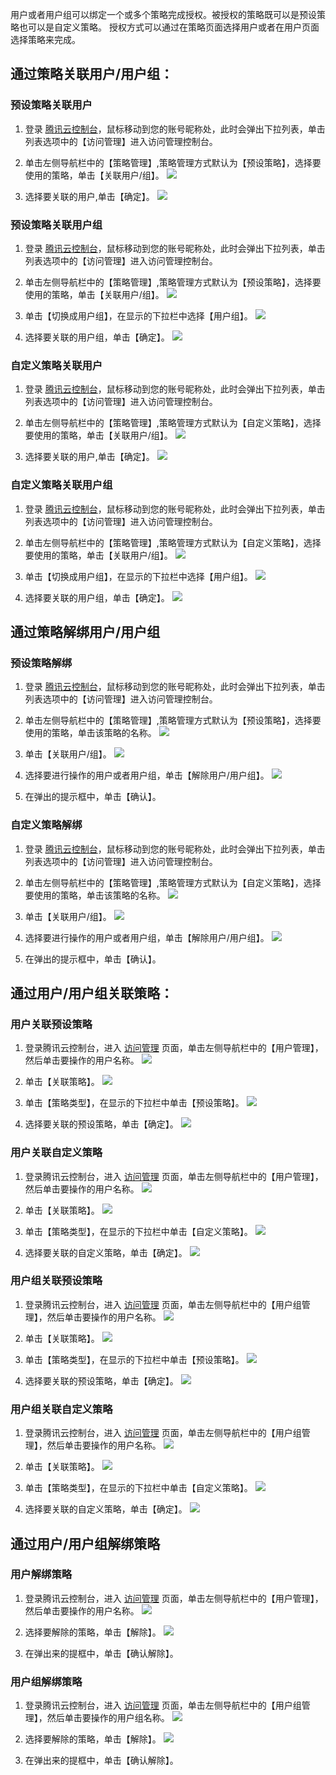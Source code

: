 用户或者用户组可以绑定一个或多个策略完成授权。被授权的策略既可以是预设策略也可以是自定义策略。
授权方式可以通过在策略页面选择用户或者在用户页面选择策略来完成。

## 通过策略关联用户/用户组： 

### 预设策略关联用户

1. 登录 [腾讯云控制台](https://console.cloud.tencent.com/)，鼠标移动到您的账号昵称处，此时会弹出下拉列表，单击列表选项中的【访问管理】进入访问管理控制台。

2. 单击左侧导航栏中的【策略管理】,策略管理方式默认为【预设策略】，选择要使用的策略，单击【关联用户/组】。
![](https://main.qcloudimg.com/raw/11d6bfc2892c51a2fe02f3f4daf8b8d5.png)

3. 选择要关联的用户,单击【确定】。
![](https://main.qcloudimg.com/raw/d63b8d698b6df828c6a134a5808515e9.png)

### 预设策略关联用户组

1. 登录 [腾讯云控制台](https://console.cloud.tencent.com/)，鼠标移动到您的账号昵称处，此时会弹出下拉列表，单击列表选项中的【访问管理】进入访问管理控制台。

2. 单击左侧导航栏中的【策略管理】,策略管理方式默认为【预设策略】，选择要使用的策略，单击【关联用户/组】。
![](https://main.qcloudimg.com/raw/a9884871acbea1056d717b1f575790a0.png)

3.  单击【切换成用户组】，在显示的下拉栏中选择【用户组】。
![](https://main.qcloudimg.com/raw/d4571eb489447cb02a6bd97f94f08581.png)

4. 选择要关联的用户组，单击【确定】。
![](https://main.qcloudimg.com/raw/9bf78fe1c3c8459564458b6bbc5335db.png)

### 自定义策略关联用户

1. 登录 [腾讯云控制台](https://console.cloud.tencent.com/)，鼠标移动到您的账号昵称处，此时会弹出下拉列表，单击列表选项中的【访问管理】进入访问管理控制台。

2. 单击左侧导航栏中的【策略管理】,策略管理方式默认为【自定义策略】，选择要使用的策略，单击【关联用户/组】。
![](https://main.qcloudimg.com/raw/03b2343a32d61a9cfe083311de2480ad.png)

3. 选择要关联的用户,单击【确定】。
![](https://main.qcloudimg.com/raw/31285c5f734aa05123a2615fbe6df207.png)

### 自定义策略关联用户组

1. 登录 [腾讯云控制台](https://console.cloud.tencent.com/)，鼠标移动到您的账号昵称处，此时会弹出下拉列表，单击列表选项中的【访问管理】进入访问管理控制台。

2. 单击左侧导航栏中的【策略管理】,策略管理方式默认为【自定义策略】，选择要使用的策略，单击【关联用户/组】。
![](https://main.qcloudimg.com/raw/03b2343a32d61a9cfe083311de2480ad.png)

3.  单击【切换成用户组】，在显示的下拉栏中选择【用户组】。
![](https://main.qcloudimg.com/raw/c97aa15560a9045d3dc59fe341e37481.png)

4. 选择要关联的用户组，单击【确定】。
![](https://main.qcloudimg.com/raw/8c71fd3739ab3a558de1383a1149aed3.png)

## 通过策略解绑用户/用户组
### 预设策略解绑

1. 登录 [腾讯云控制台](https://console.cloud.tencent.com/)，鼠标移动到您的账号昵称处，此时会弹出下拉列表，单击列表选项中的【访问管理】进入访问管理控制台。

2. 单击左侧导航栏中的【策略管理】,策略管理方式默认为【预设策略】，选择要使用的策略，单击该策略的名称。
![](https://main.qcloudimg.com/raw/cceb09ceb8de04a9548462f4cd1a5973.png)

3. 单击【关联用户/组】。
![](https://main.qcloudimg.com/raw/d7520aeaaaae38efbef3f82bba5d07cf.png)

4. 选择要进行操作的用户或者用户组，单击【解除用户/用户组】。
![](https://main.qcloudimg.com/raw/24cad0899dabff3d58eed6959b3ffec3.png)

5. 在弹出的提示框中，单击【确认】。 

### 自定义策略解绑

1. 登录 [腾讯云控制台](https://console.cloud.tencent.com/)，鼠标移动到您的账号昵称处，此时会弹出下拉列表，单击列表选项中的【访问管理】进入访问管理控制台。

2. 单击左侧导航栏中的【策略管理】,策略管理方式默认为【自定义策略】，选择要使用的策略，单击该策略的名称。
![](https://main.qcloudimg.com/raw/a06d092d3fb9fbcab625dd4c3ec731c4.png)

3. 单击【关联用户/组】。
![](https://main.qcloudimg.com/raw/10639d6c18dc4dc739b12c0174f394f9.png)

4. 选择要进行操作的用户或者用户组，单击【解除用户/用户组】。
![](https://main.qcloudimg.com/raw/c4e3124aad0d73be6bae6eb50d43844e.png)

5. 在弹出的提示框中，单击【确认】。 


## 通过用户/用户组关联策略：

### 用户关联预设策略
1. 登录腾讯云控制台，进入 [访问管理](https://console.cloud.tencent.com/cam) 页面，单击左侧导航栏中的【用户管理】，然后单击要操作的用户名称。
![](https://main.qcloudimg.com/raw/57f3090d283ad6523e58530409e1676f.png)

2. 单击【关联策略】。
![](https://main.qcloudimg.com/raw/487c56e35625df5a7b1fdfb71f82eed2.png)

3.  单击【策略类型】，在显示的下拉栏中单击【预设策略】。
![](https://main.qcloudimg.com/raw/858dc462f39e5dfc13fd8536e8e8d17a.png)

4. 选择要关联的预设策略，单击【确定】。
![](https://main.qcloudimg.com/raw/8ffdbaab70fd230ad2ea2a68265cdb2e.png)


### 用户关联自定义策略

1. 登录腾讯云控制台，进入 [访问管理](https://console.cloud.tencent.com/cam) 页面，单击左侧导航栏中的【用户管理】，然后单击要操作的用户名称。
![](https://main.qcloudimg.com/raw/57f3090d283ad6523e58530409e1676f.png)

2. 单击【关联策略】。
![](https://main.qcloudimg.com/raw/487c56e35625df5a7b1fdfb71f82eed2.png)

3.  单击【策略类型】，在显示的下拉栏中单击【自定义策略】。
![](https://main.qcloudimg.com/raw/938d001c6de881adbd15d6cc128890f0.png)

4. 选择要关联的自定义策略，单击【确定】。
![](https://main.qcloudimg.com/raw/dcaa4b44c703ec0367837e65ae7571ff.png)

### 用户组关联预设策略

1. 登录腾讯云控制台，进入 [访问管理](https://console.cloud.tencent.com/cam) 页面，单击左侧导航栏中的【用户组管理】，然后单击要操作的用户名称。
![](https://main.qcloudimg.com/raw/86498c73d05c0b1107e34dad2d534ebf.png)

2. 单击【关联策略】。
![](https://main.qcloudimg.com/raw/d38c9c2b5bf107cb20fa5d02c9a57369.png)

3.  单击【策略类型】，在显示的下拉栏中单击【预设策略】。
![](https://main.qcloudimg.com/raw/250f6643506f9242435051bc0cc48d5c.png)

4. 选择要关联的预设策略，单击【确定】。
![](https://main.qcloudimg.com/raw/e8e45a235a483eb54a6ba77ad0201190.png)

### 用户组关联自定义策略

1. 登录腾讯云控制台，进入 [访问管理](https://console.cloud.tencent.com/cam) 页面，单击左侧导航栏中的【用户组管理】，然后单击要操作的用户名称。
![](https://main.qcloudimg.com/raw/86498c73d05c0b1107e34dad2d534ebf.png)

2. 单击【关联策略】。
![](https://main.qcloudimg.com/raw/d38c9c2b5bf107cb20fa5d02c9a57369.png)

3.  单击【策略类型】，在显示的下拉栏中单击【自定义策略】。
![](https://main.qcloudimg.com/raw/f868f4b3ba2d780b1c517974ebb60551.png)

4. 选择要关联的自定义策略，单击【确定】。
![](https://main.qcloudimg.com/raw/d56a9941557ce9a2614ffacb346ba3f8.png)


## 通过用户/用户组解绑策略

### 用户解绑策略
1. 登录腾讯云控制台，进入 [访问管理](https://console.cloud.tencent.com/cam) 页面，单击左侧导航栏中的【用户管理】，然后单击要操作的用户名称。
![](https://main.qcloudimg.com/raw/0f00056626a7677399ca5c33e98c2316.png)

2. 选择要解除的策略，单击【解除】。
![](https://main.qcloudimg.com/raw/efe04e6bfd2015af4e9035928a48479d.png)

3. 在弹出来的提框中，单击【确认解除】。


### 用户组解绑策略

1. 登录腾讯云控制台，进入 [访问管理](https://console.cloud.tencent.com/cam) 页面，单击左侧导航栏中的【用户组管理】，然后单击要操作的用户组名称。
![](https://main.qcloudimg.com/raw/86498c73d05c0b1107e34dad2d534ebf.png)

2. 选择要解除的策略，单击【解除】。
![](https://main.qcloudimg.com/raw/29782af1cd8c5e6524af684061014b8c.png)

3. 在弹出来的提框中，单击【确认解除】。
